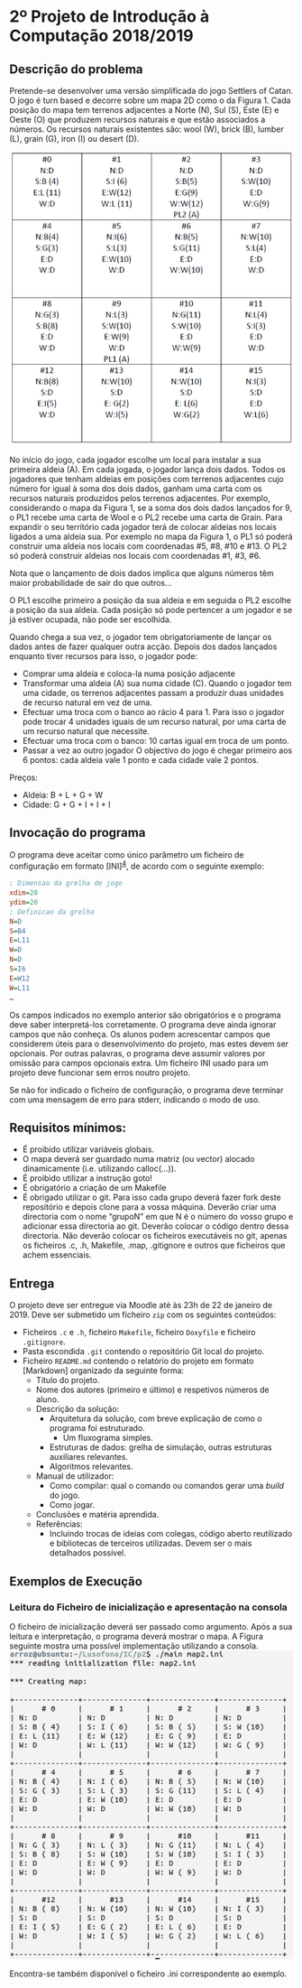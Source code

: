 
# 2º Projeto de Introdução à Computação 2018/2019

## Descrição do problema
Pretende-se desenvolver uma versão simplificada do jogo Settlers of Catan.
O jogo é turn based e decorre sobre um mapa 2D como o da Figura 1. Cada posição do mapa tem terrenos adjacentes a Norte (N), Sul (S), Este (E) e Oeste (O) que produzem recursos naturais e que estão associados a números. Os recursos naturais existentes são: wool (W), brick (B), lumber (L), grain (G), iron (I) ou desert (D).

![Exemplo de mapa](mapa1.png)

No início do jogo, cada jogador escolhe um local para instalar a sua primeira aldeia (A). Em cada jogada, o jogador lança dois dados. Todos os jogadores que tenham aldeias em posições com terrenos adjacentes cujo número for igual à soma dos dois dados, ganham uma carta com os recursos naturais produzidos pelos terrenos adjacentes. Por exemplo, considerando o mapa da Figura 1, se a soma dos dois dados lançados for 9, o PL1 recebe uma carta de Wool e o PL2 recebe uma carta de Grain.
Para expandir o seu território cada jogador terá de colocar aldeias nos locais ligados a uma aldeia sua. Por exemplo no mapa da Figura 1, o PL1 só poderá construir uma aldeia nos locais com coordenadas #5, #8, #10 e #13. O PL2 só poderá construir aldeias nos locais com coordenadas #1, #3, #6.

Nota que o lançamento de dois dados implica que alguns números têm maior probabilidade de sair do que outros…

O PL1 escolhe primeiro a posição da sua aldeia e em seguida o PL2 escolhe a posição da sua aldeia. Cada posição só pode pertencer a um jogador e se já estiver ocupada, não pode ser escolhida.

Quando chega a sua vez, o jogador tem obrigatoriamente de lançar os dados antes de fazer qualquer outra acção. Depois dos dados lançados enquanto tiver recursos para isso, o jogador pode:
- Comprar uma aldeia e coloca-la numa posição adjacente
- Transformar uma aldeia (A) sua numa cidade (C). Quando o jogador tem uma cidade, os terrenos adjacentes passam a produzir duas unidades de recurso natural em vez de uma.
- Efectuar uma troca com o banco ao rácio 4 para 1. Para isso o jogador pode trocar 4 unidades iguais de um recurso natural, por uma carta de um recurso natural que necessite.
- Efectuar uma troca com o banco: 10 cartas igual em troca de um ponto.
- Passar a vez ao outro jogador
O objectivo do jogo é chegar primeiro aos 6 pontos: cada aldeia vale 1 ponto e cada cidade vale 2 pontos.

Preços:
- Aldeia: B + L + G + W
- Cidade: G + G + I + I + I

## Invocação do programa
O programa deve aceitar como único parâmetro um ficheiro de configuração em formato [INI]<sup>[4](#fn4)</sup>, de acordo com o seguinte exemplo:
```INI
; Dimensao da grelha de jogo
xdim=20
ydim=20
; Definicao da grelha
N=D
S=B4
E=L11
W=D
N=D
S=I6
E=W12
W=L11
…
```

Os campos indicados no exemplo anterior são obrigatórios e o programa deve saber interpretá-los corretamente. O programa deve ainda ignorar campos que não conheça. Os alunos podem acrescentar campos que considerem úteis para o desenvolvimento do projeto, mas estes devem ser opcionais. Por outras palavras, o programa deve assumir valores por omissão para campos opcionais extra. Um ficheiro INI usado para um projeto deve funcionar sem erros noutro projeto.

Se não for indicado o ficheiro de configuração, o programa deve terminar com uma mensagem de erro para stderr, indicando o modo de uso.

## Requisitos mínimos:
- É proibido utilizar variáveis globais.
- O mapa deverá ser guardado numa matriz (ou vector) alocado dinamicamente (i.e. utilizando calloc(…)).
- É proibido utilizar a instrução goto!
- É obrigatório a criação de um Makefile
- É obrigado utilizar o git. Para isso cada grupo deverá fazer fork deste repositório e depois clone para a vossa máquina. Deverão criar uma directoria com o nome “grupoN” em que N é o número do vosso grupo e adicionar essa directoria ao git. Deverão colocar o código dentro dessa directoria. Não deverão colocar os ficheiros executáveis no git, apenas os ficheiros .c, .h, Makefile, .map, .gitignore e outros que ficheiros que achem essenciais.


## Entrega

O projeto deve ser entregue via Moodle até às 23h de 22 de janeiro de 2019.
Deve ser submetido um ficheiro `zip` com os seguintes conteúdos:

* Ficheiros `.c` e `.h`, ficheiro `Makefile`, ficheiro `Doxyfile` e ficheiro
  `.gitignore`.
* Pasta escondida `.git` contendo o repositório Git local do projeto.
* Ficheiro `README.md` contendo o relatório do projeto em formato [Markdown]
  organizado da seguinte forma:
  * Título do projeto.
  * Nome dos autores (primeiro e último) e respetivos números de aluno.
  * Descrição da solução:
    * Arquitetura da solução, com breve explicação de como o programa foi
      estruturado.
      * Um fluxograma simples.
    * Estruturas de dados: grelha de simulação, outras estruturas
      auxiliares relevantes.
    * Algoritmos relevantes.
  * Manual de utilizador:
    * Como compilar: qual o comando ou comandos gerar uma _build_ do jogo.
    * Como jogar.
  * Conclusões e matéria aprendida.
  * Referências:
    * Incluindo trocas de ideias com colegas, código aberto reutilizado e
      bibliotecas de terceiros utilizadas. Devem ser o mais detalhados possível.



## Exemplos de Execução

### Leitura do Ficheiro de inicialização e apresentação na consola

O ficheiro de inicialização deverá ser passado como argumento. Após a sua leitura e interpretação, o programa deverá mostrar o mapa. A Figura seguinte mostra uma possível implementação utilizando a consola.
![Exemplo de leitura do mapa](readingMap.png)

Encontra-se também disponível o ficheiro .ini correspondente ao exemplo.

